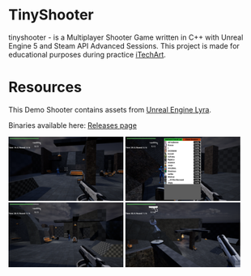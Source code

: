 # TinyShooter

tinyshooter - is a Multiplayer Shooter Game written in C++ with Unreal Engine 5 and Steam API Advanced Sessions. This project is made for educational purposes during practice [iTechArt](https://itechartgroup.by/).

# Resources
This Demo Shooter contains assets from [Unreal Engine Lyra](https://github.com/EpicGames/UnrealEngine/tree/ue5-main/Samples/Games/Lyra).

Binaries available here: [Releases page](https://github.com/jejikeh/tinyshooter/releases)

<p float="left">
    <img src=".github/map_overview.png" width=45% height=45%> 
    <img src=".github/create_invite_steam.png" width=45% height=45%>
    <img src=".github/multiplayer_showcase.png" width=45% height=45%>
    <img src=".github/shoot_effects.png" width=45% height=45%>
</p>